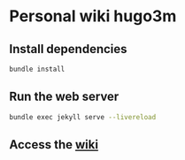 # Personal wiki hugo3m

## Install dependencies

```sh
bundle install
```

## Run the web server

```sh
bundle exec jekyll serve --livereload
```

## Access the [wiki](https://hugo3m.github.io/wiki/)
